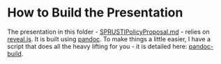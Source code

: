 # How to Build the Presentation

The presentation in this folder - [SPRUSTIPolicyProposal.md](./SPRUSTIPolicyProposal.md) - relies on [reveal.js](https://github.com/hakimel/reveal.js/). It is built using [pandoc](http://pandoc.org/). To make things a little easier, I have a script that does all the heavy lifting for you - it is detailed here: [pandoc-build](https://github.com/glowkeeper/pandoc-build).
